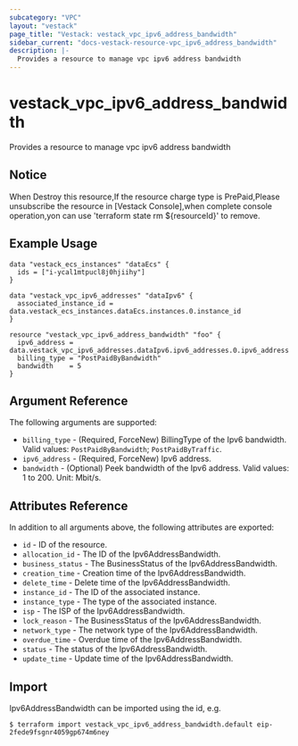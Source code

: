 ```yaml
---
subcategory: "VPC"
layout: "vestack"
page_title: "Vestack: vestack_vpc_ipv6_address_bandwidth"
sidebar_current: "docs-vestack-resource-vpc_ipv6_address_bandwidth"
description: |-
  Provides a resource to manage vpc ipv6 address bandwidth
---
```

# vestack_vpc_ipv6_address_bandwidth
Provides a resource to manage vpc ipv6 address bandwidth
## Notice
When Destroy this resource,If the resource charge type is PrePaid,Please unsubscribe the resource 
in  [Vestack Console],when complete console operation,yon can
use 'terraform state rm ${resourceId}' to remove.
## Example Usage
```hcl
data "vestack_ecs_instances" "dataEcs" {
  ids = ["i-ycal1mtpucl8j0hjiihy"]
}

data "vestack_vpc_ipv6_addresses" "dataIpv6" {
  associated_instance_id = data.vestack_ecs_instances.dataEcs.instances.0.instance_id
}

resource "vestack_vpc_ipv6_address_bandwidth" "foo" {
  ipv6_address = data.vestack_vpc_ipv6_addresses.dataIpv6.ipv6_addresses.0.ipv6_address
  billing_type = "PostPaidByBandwidth"
  bandwidth    = 5
}
```
## Argument Reference
The following arguments are supported:
* `billing_type` - (Required, ForceNew) BillingType of the Ipv6 bandwidth. Valid values: `PostPaidByBandwidth`; `PostPaidByTraffic`.
* `ipv6_address` - (Required, ForceNew) Ipv6 address.
* `bandwidth` - (Optional) Peek bandwidth of the Ipv6 address. Valid values: 1 to 200. Unit: Mbit/s.

## Attributes Reference
In addition to all arguments above, the following attributes are exported:
* `id` - ID of the resource.
* `allocation_id` - The ID of the Ipv6AddressBandwidth.
* `business_status` - The BusinessStatus of the Ipv6AddressBandwidth.
* `creation_time` - Creation time of the Ipv6AddressBandwidth.
* `delete_time` - Delete time of the Ipv6AddressBandwidth.
* `instance_id` - The ID of the associated instance.
* `instance_type` - The type of the associated instance.
* `isp` - The ISP of the Ipv6AddressBandwidth.
* `lock_reason` - The BusinessStatus of the Ipv6AddressBandwidth.
* `network_type` - The network type of the Ipv6AddressBandwidth.
* `overdue_time` - Overdue time of the Ipv6AddressBandwidth.
* `status` - The status of the Ipv6AddressBandwidth.
* `update_time` - Update time of the Ipv6AddressBandwidth.


## Import
Ipv6AddressBandwidth can be imported using the id, e.g.
```
$ terraform import vestack_vpc_ipv6_address_bandwidth.default eip-2fede9fsgnr4059gp674m6ney
```


